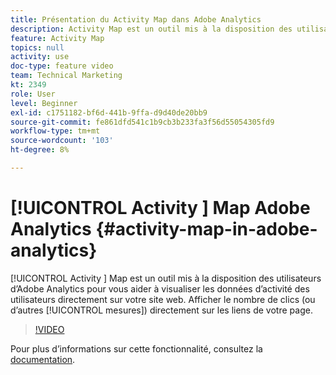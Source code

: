 ```yaml
---
title: Présentation du Activity Map dans Adobe Analytics
description: Activity Map est un outil mis à la disposition des utilisateurs d’Adobe Analytics pour vous aider à visualiser les données d’activité des utilisateurs directement sur votre site web. Afficher le nombre de clics (ou d’autres mesures) directement sur les liens de votre page.
feature: Activity Map
topics: null
activity: use
doc-type: feature video
team: Technical Marketing
kt: 2349
role: User
level: Beginner
exl-id: c1751182-bf6d-441b-9ffa-d9d40de20bb9
source-git-commit: fe861dfd541c1b9cb3b233fa3f56d55054305fd9
workflow-type: tm+mt
source-wordcount: '103'
ht-degree: 8%

---
```


# [!UICONTROL Activity ] Map Adobe Analytics {#activity-map-in-adobe-analytics}

[!UICONTROL Activity ] Map est un outil mis à la disposition des utilisateurs d’Adobe Analytics pour vous aider à visualiser les données d’activité des utilisateurs directement sur votre site web. Afficher le nombre de clics (ou d’autres [!UICONTROL mesures]) directement sur les liens de votre page.

>[!VIDEO](https://video.tv.adobe.com/v/25451/?quality=12)

Pour plus dʼinformations sur cette fonctionnalité, consultez la [documentation](https://experienceleague.adobe.com/docs/analytics/analyze/activity-map/activity-map.html?lang=en).
